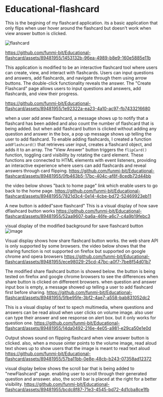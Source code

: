 # Educational-flashcard
This is the begining of my flashcard application.
its a basic application that only flips when user hover around the flashcard but doesn't work when view answer button is clicked.

![flashcard](https://github.com/funmi-bit/Educational-flashcard/assets/89481955/ec2f3dc9-af97-40e2-96c6-a867a6533fdc)

https://github.com/funmi-bit/Educational-flashcard/assets/89481955/1453132b-96ea-4989-b8e9-160e5885e11b 


This application is modified to be an interactive flashcard tool where users can create, view, and interact with flashcards. Users can input questions and answers, add flashcards, and navigate through them using arrow buttons. The double-click functionality reveals the answer. The "Create Flashcard" page allows users to input questions and answers, add flashcards, and view their progress.


https://github.com/funmi-bit/Educational-flashcard/assets/89481955/1e92322a-ea23-4a10-ac97-fb7433216680

when a user add anew flashcard, a message shows up to notify that a flashcard has been added and also count the number of flashcard that is being added. but when add flashcard button is clicked without adding any question and answer in the box, a pop up message shows up telling the user to add flashcard.
To enable adding flashcards, I created a function `addFlashcard()` that retrieves user input, creates a flashcard object, and adds it to an array. The "View Answer" button triggers the `flipCard()` function, toggling card visibility by rotating the card element. These functions are connected to HTML elements with event listeners, providing an interactive experience where users can add flashcards and reveal answers through card flipping.
https://github.com/funmi-bit/Educational-flashcard/assets/89481955/0fb463b5-17bc-404c-af8f-8cedb72d44bb

the video below shows "back to home page" link which enable users to go back to the home page.
https://github.com/funmi-bit/Educational-flashcard/assets/89481955/7821d3c4-0e14-4cbe-bd72-52469923eb11

A new button is added"save flashcard"  This is a visual display of how save dflashcard button works
https://github.com/funmi-bit/Educational-flashcard/assets/89481955/52aa9607-ba6a-46fe-a6c7-c4a9b19febc3

visual display of the modified background for save flashcard button
![image](https://github.com/funmi-bit/Educational-flashcard/assets/89481955/d0557cc9-0f89-4b66-8c1a-4677824d02b3)

Visual display shows how share flashcard button works. the web share API is only supported by some browsers. the video below shows that the sharing function is not supported on firefox but supported on google chrome and opera browsers
https://github.com/funmi-bit/Educational-flashcard/assets/89481955/ece98029-25cd-47bc-a0f7-7be8f54d01b7

The modified share flashcard button is showed below. the button is being tested on firefox and google chrome browsers to see the differences when share button is clicked on differeent browsers. when question and answer input box is empty, a message showed up telling a user to add flashcard first before sharing.
https://github.com/funmi-bit/Educational-flashcard/assets/89481955/5fbe95fe-3bf2-4ae7-a558-bab831052dc2

This is a visual display of text to spech multimedia, where questions and answers can be read aloud when user clicks on volume image. also user can type their answer and see response on alert box. but it only works for question one.
https://github.com/funmi-bit/Educational-flashcard/assets/89481955/14da0492-216e-4e05-a981-e29ca50e1e0d

Output shows sound on flipping flashcard when view answer button is clicked. also, when a mouse ointer points to the volume image, read aloud text shows up to show users that the image is meant to read text aloud
https://github.com/funmi-bit/Educational-flashcard/assets/89481955/57ba11bb-0e8e-48cb-b243-07358ad12372

visual display below shows the scroll bar that is being added to "newFlashcard" page. enabling user to scroll through their generated question and ansswer. also, the scroll bar is placed at the right for a better visibility.
https://github.com/funmi-bit/Educational-flashcard/assets/89481955/bcdc8f87-71e3-4545-bd72-4d1cba8ce1fb

